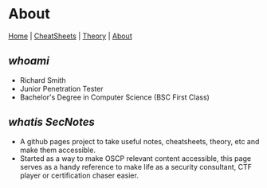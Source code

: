 # About
[Home](index.md) | [CheatSheets](cheatsheets.md) | [Theory](theory.md) | [About](about.md)

## *whoami*

* Richard Smith
* Junior Penetration Tester
* Bachelor's Degree in Computer Science (BSC First Class)

## *whatis SecNotes*

* A github pages project to take useful notes, cheatsheets, theory, etc and make them accessible. 
* Started as a way to make OSCP relevant content accessible, this page serves as a handy reference to make life as a security consultant, CTF player or certification chaser easier. 
